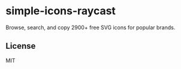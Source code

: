 # simple-icons-raycast

Browse, search, and copy 2900+ free SVG icons for popular brands.

## License

MIT
